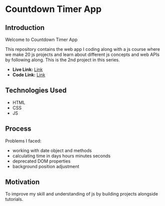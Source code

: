 # Countdown Timer App

## Introduction

Welcome to Countdown Timer App

This repository contains the web app I coding along with a js course where we make 20 js projects and learn about different js concepts and web APIs by following along.
This is the 2nd project in this series.

- **Live Link:** [Link](https://mbilal-x.github.io/js-20__music-player/)
- **Code Link:** [Link](https://github.com/mbilal-x/js-20__music-player)

## Technologies Used

- HTML
- CSS
- JS

## Process

Problems I faced:

- working with date object and methods
- calculating time in days hours minutes seconds
- deprecated DOM properties
- background position adjustment

## Motivation

To improve my skill and understanding of js by building projects alongside tutorials.
